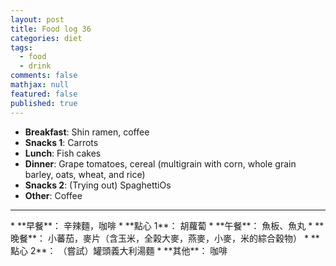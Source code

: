 ```yaml
---
layout: post
title: Food log 36
categories: diet
tags: 
  - food
  - drink
comments: false
mathjax: null
featured: false
published: true
---
```


* **Breakfast**: Shin ramen, coffee
* **Snacks 1**: Carrots
* **Lunch**: Fish cakes
* **Dinner**: Grape tomatoes, cereal (multigrain with corn, whole grain barley, oats, wheat, and rice)
* **Snacks 2**: (Trying out) SpaghettiOs
* **Other**: Coffee
<hr>
* **早餐**： 辛辣麵，咖啡
* **點心 1**： 胡蘿蔔
* **午餐**： 魚板、魚丸
* **晚餐**： 小蕃茄，麥片（含玉米，全榖大麥，燕麥，小麥，米的綜合穀物）
* **點心 2**： （嘗試）罐頭義大利湯麵
* **其他**： 咖啡
